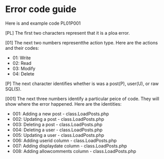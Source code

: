 Error code guide
================

Here is and example code
PL01P001

[PL] The first two characters represent that it is  a ploa error. 

[01] The next two numbers representthe action type. Here are the actions and their codes:

- 01: Write
- 02: Read
- 03: Modify
- 04: Delete

[P] The next character identifies whether is was a post(P), user(U), or raw SQL(S).

[001] The next three numbers identify a particular peice  of code. They will show where the error happened. Here are the identities:

- 001: Adding a new post - class.LoadPosts.php
- 002: Updating a post - class.LoadPosts.php
- 003: Deleting a post - class.LoadPosts.php
- 004: Deleting a user - class.LoadPosts.php
- 005: Updating a user - class.LoadPosts.php
- 006: Adding userid column  - class.LoadPosts.php
- 007: Adding displaydate column  - class.LoadPosts.php
- 008: Adding allowcomments column  - class.LoadPosts.php
